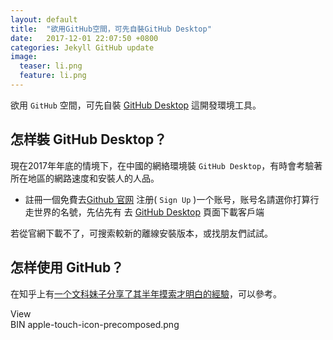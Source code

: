 ```yaml
---
layout: default
title:  "欲用GitHub空間，可先自裝GitHub Desktop"
date:   2017-12-01 22:07:50 +0800
categories: Jekyll GitHub update
image:
  teaser: li.png
  feature: li.png
---
```

欲用 `GitHub` 空間，可先自裝 [GitHub Desktop][GitHub_Desktop] 這開發環境工具。
 
## 怎样裝 GitHub Desktop？
 
現在2017年年底的情境下，在中國的網絡環境裝 `GitHub Desktop`，有時會考驗著所在地區的網路速度和安裝人的人品。
 
- 註冊一個免費去[Github 官网][Github官网] 注册( `Sign Up` )一个账号，账号名請選你打算行走世界的名號，先佔先有
去 [GitHub Desktop][GitHub_Desktop] 頁面下載客戶端 
 
若從官網下載不了，可搜索較新的離線安裝版本，或找朋友們試試。
 
## 怎样使用 GitHub？
 
在知乎上有[一个文科妹子分享了其半年摸索才明白的經驗][文科妹子用GitHub]，可以參考。
 
 
[GitHub_Desktop]: https://desktop.github.com/
[Github官网]: https://github.com/
[文科妹子用GitHub]: https://www.zhihu.com/question/20070065 
View  
BIN  apple-touch-icon-precomposed.png
